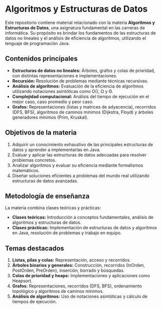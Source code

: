 # Algoritmos y Estructuras de Datos

Este repositorio contiene material relacionado con la materia **Algoritmos y Estructuras de Datos**, una asignatura fundamental en las carreras de informática. Su propósito es brindar los fundamentos de las estructuras de datos no lineales y el análisis de eficiencia de algoritmos, utilizando el lenguaje de programación Java.

## Contenidos principales

- **Estructuras de datos no lineales:** Árboles, grafos y colas de prioridad, con distintas representaciones e implementaciones.
- **Recursión:** Resolución de problemas mediante técnicas recursivas.
- **Análisis de algoritmos:** Evaluación de la eficiencia de algoritmos utilizando notaciones asintóticas como O(), Ω y Θ.
- **Complejidad computacional:** Análisis del tiempo de ejecución en el mejor caso, caso promedio y peor caso.
- **Grafos:** Representaciones (listas y matrices de adyacencia), recorridos (DFS, BFS), algoritmos de caminos mínimos (Dijkstra, Floyd) y árboles generadores mínimos (Prim, Kruskal).

## Objetivos de la materia

1. Adquirir un conocimiento exhaustivo de las principales estructuras de datos y aprender a implementarlas en Java.
2. Evaluar y aplicar las estructuras de datos adecuadas para resolver problemas concretos.
3. Analizar algoritmos y evaluar su eficiencia mediante formalismos matemáticos.
4. Diseñar soluciones eficientes a problemas del mundo real utilizando estructuras de datos avanzadas.

## Metodología de enseñanza

La materia combina clases teóricas y prácticas:

- **Clases teóricas:** Introducción a conceptos fundamentales, análisis de algoritmos y estructuras de datos.
- **Clases prácticas:** Implementación de estructuras de datos y algoritmos en Java, resolución de problemas y trabajo en equipo.

## Temas destacados

1. **Listas, pilas y colas:** Representación, acceso y recorridos.
2. **Árboles binarios y generales:** Construcción, recorridos (InOrden, PostOrden, PreOrden), inserción, borrado y búsquedas.
3. **Colas de prioridad y heaps:** Implementaciones y aplicaciones como Heapsort.
4. **Grafos:** Representaciones, recorridos (DFS, BFS), ordenamiento topológico y algoritmos de caminos mínimos.
5. **Análisis de algoritmos:** Uso de notaciones asintóticas y cálculo de tiempos de ejecución.

